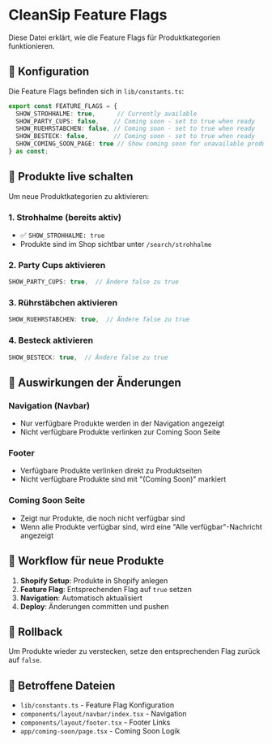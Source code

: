 # CleanSip Feature Flags

Diese Datei erklärt, wie die Feature Flags für Produktkategorien funktionieren.

## 📍 Konfiguration

Die Feature Flags befinden sich in `lib/constants.ts`:

```typescript
export const FEATURE_FLAGS = {
  SHOW_STROHHALME: true,      // Currently available
  SHOW_PARTY_CUPS: false,    // Coming soon - set to true when ready
  SHOW_RUEHRSTABCHEN: false, // Coming soon - set to true when ready  
  SHOW_BESTECK: false,       // Coming soon - set to true when ready
  SHOW_COMING_SOON_PAGE: true // Show coming soon for unavailable products
} as const;
```

## 🚀 Produkte live schalten

Um neue Produktkategorien zu aktivieren:

### 1. **Strohhalme** (bereits aktiv)
- ✅ `SHOW_STROHHALME: true`
- Produkte sind im Shop sichtbar unter `/search/strohhalme`

### 2. **Party Cups aktivieren**
```typescript
SHOW_PARTY_CUPS: true,  // Ändere false zu true
```

### 3. **Rührstäbchen aktivieren**
```typescript
SHOW_RUEHRSTABCHEN: true,  // Ändere false zu true
```

### 4. **Besteck aktivieren**
```typescript
SHOW_BESTECK: true,  // Ändere false zu true
```

## 🎯 Auswirkungen der Änderungen

### **Navigation (Navbar)**
- Nur verfügbare Produkte werden in der Navigation angezeigt
- Nicht verfügbare Produkte verlinken zur Coming Soon Seite

### **Footer**
- Verfügbare Produkte verlinken direkt zu Produktseiten
- Nicht verfügbare Produkte sind mit "(Coming Soon)" markiert

### **Coming Soon Seite**
- Zeigt nur Produkte, die noch nicht verfügbar sind
- Wenn alle Produkte verfügbar sind, wird eine "Alle verfügbar"-Nachricht angezeigt

## 📝 Workflow für neue Produkte

1. **Shopify Setup**: Produkte in Shopify anlegen
2. **Feature Flag**: Entsprechenden Flag auf `true` setzen
3. **Navigation**: Automatisch aktualisiert
4. **Deploy**: Änderungen committen und pushen

## 🔄 Rollback

Um Produkte wieder zu verstecken, setze den entsprechenden Flag zurück auf `false`.

## 📁 Betroffene Dateien

- `lib/constants.ts` - Feature Flag Konfiguration
- `components/layout/navbar/index.tsx` - Navigation
- `components/layout/footer.tsx` - Footer Links
- `app/coming-soon/page.tsx` - Coming Soon Logik
